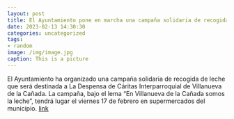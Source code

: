 ```yaml
---
layout: post
title: El Ayuntamiento pone en marcha una campaña solidaria de recogida de leche
date: 2023-02-13 14:30:30
categories: uncategorized
tags:
- random
image: /img/image.jpg
caption: This is a picture
---
```

El Ayuntamiento ha organizado una campaña solidaria de recogida de leche que será destinada a La Despensa de Cáritas Interparroquial de Villanueva de la Cañada. La campaña, bajo el lema “En Villanueva de la Cañada somos la leche”, tendrá lugar el viernes 17 de febrero en supermercados del municipio.  [link](https://www.ayto-villacanada.es/noticias/el-ayuntamiento-pone-en-marcha-una-campana-solidaria-de-recogida-de-leche/)
